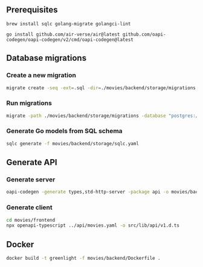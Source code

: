 ## Prerequisites

```
brew install sqlc golang-migrate golangci-lint

go install github.com/air-verse/air@latest github.com/oapi-codegen/oapi-codegen/v2/cmd/oapi-codegen@latest
```

## Database migrations

### Create a new migration

```sh
migrate create -seq -ext=.sql -dir=./movies/backend/storage/migrations create_movies_table
```

### Run migrations

```sh
migrate -path ./movies/backend/storage/migrations -database "postgres://greenlight:password@localhost:5432/greenlight?sslmode=disable" up
```

### Generate Go models from SQL schema

```sh
sqlc generate -f movies/backend/storage/sqlc.yaml
```

## Generate API

### Generate server

```sh
oapi-codegen -generate types,std-http-server -package api -o movies/backend/api/openapi.gen.go movies/api/movies.yaml
```

### Generate client

```sh
cd movies/frontend
npx openapi-typescript ../api/movies.yaml -o src/lib/api/v1.d.ts
```

## Docker

```sh
docker build -t greenlight -f movies/backend/Dockerfile .
```
